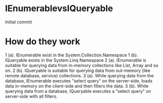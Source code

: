 # IEnumerablevsIQueryable
Initial commit

# How do they work
1 (a). IEnumerable exist in the System.Collection.Namespace
1 (b). IQueryable exists in the System.Linq Namespace
2 (a). IEnumerable is suitable for querying data from in-memory collections like List, Array and so on.
2 (b). IQueryable is suitable for querying data from out-memory (like remote database, service) collections.
3 (a). While querying data from the database, IEnumerable executes "select query" on the server-side, loads data in-memory on the client-side and then filters the data.
3 (b). While querying data from a database, IQueryable executes a "select query" on server-side with all filters.

